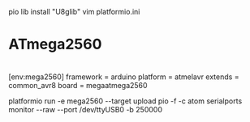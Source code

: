 pio lib install "U8glib"
vim platformio.ini

#
# ATmega2560
#
[env:mega2560]
framework = arduino
platform            = atmelavr
extends             = common_avr8
board               = megaatmega2560

platformio run -e mega2560 --target upload
pio -f -c atom serialports monitor --raw --port /dev/ttyUSB0 -b 250000

